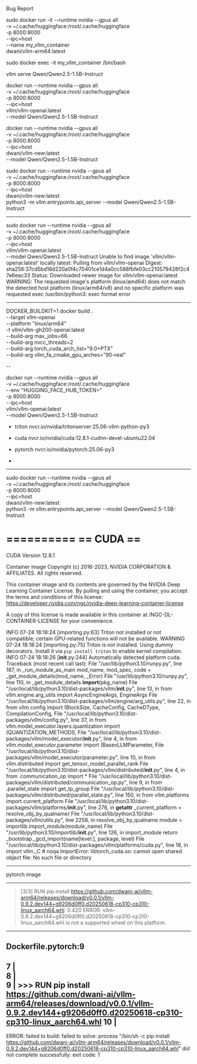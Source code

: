 Bug Report

sudo docker run -it --runtime nvidia --gpus all \
-v ~/.cache/huggingface:/root/.cache/huggingface \
-p 8000:8000 \
--ipc=host \
--name my_vllm_container \
dwani/vllm-arm64:latest

sudo docker exec -it my_vllm_container /bin/bash


vllm serve Qwen/Qwen2.5-1.5B-Instruct


docker run --runtime nvidia --gpus all \
    -v ~/.cache/huggingface:/root/.cache/huggingface \
    -p 8000:8000 \
    --ipc=host \
    vllm/vllm-openai:latest \
    --model Qwen/Qwen2.5-1.5B-Instruct

docker run --runtime nvidia --gpus all \
    -v ~/.cache/huggingface:/root/.cache/huggingface \
    -p 8000:8000 \
    --ipc=host \
    dwani/vllm-new:latest \
    --model Qwen/Qwen2.5-1.5B-Instruct


sudo docker run --runtime nvidia --gpus all \
  -v ~/.cache/huggingface:/root/.cache/huggingface \
  -p 8000:8000 \
  --ipc=host \
  dwani/vllm-new:latest \
  python3 -m vllm.entrypoints.api_server --model Qwen/Qwen2.5-1.5B-Instruct



---


 sudo docker run --runtime nvidia --gpus all \
    -v ~/.cache/huggingface:/root/.cache/huggingface \
    -p 8000:8000 \
    --ipc=host \
    vllm/vllm-openai:latest \
    --model Qwen/Qwen2.5-1.5B-Instruct
Unable to find image 'vllm/vllm-openai:latest' locally
latest: Pulling from vllm/vllm-openai
Digest: sha256:37cd5bd18d220a0f4c70401ce1d4a0cc588fbfe03cc210579428f2c47e6eac33
Status: Downloaded newer image for vllm/vllm-openai:latest
WARNING: The requested image's platform (linux/amd64) does not match the detected host platform (linux/arm64/v8) and no specific platform was requested
exec /usr/bin/python3: exec format error


---

DOCKER_BUILDKIT=1 docker build . \
  --target vllm-openai \
  --platform "linux/arm64" \
  -t vllm/vllm-gh200-openai:latest \
  --build-arg max_jobs=66 \
  --build-arg nvcc_threads=2 \
  --build-arg torch_cuda_arch_list="9.0+PTX" \
  --build-arg vllm_fa_cmake_gpu_arches="90-real"


--



docker run --runtime nvidia --gpus all \
    -v ~/.cache/huggingface:/root/.cache/huggingface \
    --env "HUGGING_FACE_HUB_TOKEN=<secret>" \
    -p 8000:8000 \
    --ipc=host \
    vllm/vllm-openai:latest \
    --model Qwen/Qwen2.5-1.5B-Instruct


- triton
nvcr.io/nvidia/tritonserver:25.06-vllm-python-py3

- cuda
nvcr.io/nvidia/cuda:12.8.1-cudnn-devel-ubuntu22.04

- pytorch
nvcr.io/nvidia/pytorch:25.06-py3


- 

<!-- 
sudo docker pull nvcr.io/nvidia/tritonserver:25.06-vllm-python-py3


docker run --gpus all -it --rm --net=host -p 8001:8001 \
  --shm-size=1G --ulimit memlock=-1 --ulimit stack=67108864 \
  -v ${PWD}/model_repository:/model_repository \
  nvcr.io/nvidia/tritonserver:25.06-vllm-python-py3 \
  tritonserver --model-store=/model_repository



git clone https://github.com/triton-inference-server/server

cd server/docs/examples/

bash fetch_models.sh

quickstart - https://github.com/triton-inference-server/server/blob/main/docs/getting_started/quickstart.md

-->


---

sudo docker run --runtime nvidia --gpus all \
  -v ~/.cache/huggingface:/root/.cache/huggingface \
  -p 8000:8000 \
  --ipc=host \
  dwani/vllm-new:latest \
  python3 -m vllm.entrypoints.api_server --model Qwen/Qwen2.5-1.5B-Instruct

==========
== CUDA ==
==========

CUDA Version 12.8.1

Container image Copyright (c) 2016-2023, NVIDIA CORPORATION & AFFILIATES. All rights reserved.

This container image and its contents are governed by the NVIDIA Deep Learning Container License.
By pulling and using the container, you accept the terms and conditions of this license:
https://developer.nvidia.com/ngc/nvidia-deep-learning-container-license

A copy of this license is made available in this container at /NGC-DL-CONTAINER-LICENSE for your convenience.

INFO 07-24 18:18:24 [importing.py:63] Triton not installed or not compatible; certain GPU-related functions will not be available.
WARNING 07-24 18:18:24 [importing.py:75] Triton is not installed. Using dummy decorators. Install it via `pip install triton` to enable kernel compilation.
INFO 07-24 18:18:26 [__init__.py:244] Automatically detected platform cuda.
Traceback (most recent call last):
  File "/usr/lib/python3.10/runpy.py", line 187, in _run_module_as_main
    mod_name, mod_spec, code = _get_module_details(mod_name, _Error)
  File "/usr/lib/python3.10/runpy.py", line 110, in _get_module_details
    __import__(pkg_name)
  File "/usr/local/lib/python3.10/dist-packages/vllm/__init__.py", line 13, in <module>
    from vllm.engine.arg_utils import AsyncEngineArgs, EngineArgs
  File "/usr/local/lib/python3.10/dist-packages/vllm/engine/arg_utils.py", line 22, in <module>
    from vllm.config import (BlockSize, CacheConfig, CacheDType, CompilationConfig,
  File "/usr/local/lib/python3.10/dist-packages/vllm/config.py", line 37, in <module>
    from vllm.model_executor.layers.quantization import (QUANTIZATION_METHODS,
  File "/usr/local/lib/python3.10/dist-packages/vllm/model_executor/__init__.py", line 4, in <module>
    from vllm.model_executor.parameter import (BasevLLMParameter,
  File "/usr/local/lib/python3.10/dist-packages/vllm/model_executor/parameter.py", line 10, in <module>
    from vllm.distributed import get_tensor_model_parallel_rank
  File "/usr/local/lib/python3.10/dist-packages/vllm/distributed/__init__.py", line 4, in <module>
    from .communication_op import *
  File "/usr/local/lib/python3.10/dist-packages/vllm/distributed/communication_op.py", line 9, in <module>
    from .parallel_state import get_tp_group
  File "/usr/local/lib/python3.10/dist-packages/vllm/distributed/parallel_state.py", line 150, in <module>
    from vllm.platforms import current_platform
  File "/usr/local/lib/python3.10/dist-packages/vllm/platforms/__init__.py", line 276, in __getattr__
    _current_platform = resolve_obj_by_qualname(
  File "/usr/local/lib/python3.10/dist-packages/vllm/utils.py", line 2258, in resolve_obj_by_qualname
    module = importlib.import_module(module_name)
  File "/usr/lib/python3.10/importlib/__init__.py", line 126, in import_module
    return _bootstrap._gcd_import(name[level:], package, level)
  File "/usr/local/lib/python3.10/dist-packages/vllm/platforms/cuda.py", line 18, in <module>
    import vllm._C  # noqa
ImportError: libtorch_cuda.so: cannot open shared object file: No such file or directory


---



pytorch image


------
 > [3/3] RUN pip install https://github.com/dwani-ai/vllm-arm64/releases/download/v0.0.1/vllm-0.9.2.dev144+g9206d0ff0.d20250618-cp310-cp310-linux_aarch64.whl:
0.420 ERROR: vllm-0.9.2.dev144+g9206d0ff0.d20250618-cp310-cp310-linux_aarch64.whl is not a supported wheel on this platform.
------
Dockerfile.pytorch:9
--------------------
   7 |     
   8 |     
   9 | >>> RUN pip install https://github.com/dwani-ai/vllm-arm64/releases/download/v0.0.1/vllm-0.9.2.dev144+g9206d0ff0.d20250618-cp310-cp310-linux_aarch64.whl
  10 |     
--------------------
ERROR: failed to build: failed to solve: process "/bin/sh -c pip install https://github.com/dwani-ai/vllm-arm64/releases/download/v0.0.1/vllm-0.9.2.dev144+g9206d0ff0.d20250618-cp310-cp310-linux_aarch64.whl" did not complete successfully: exit code: 1